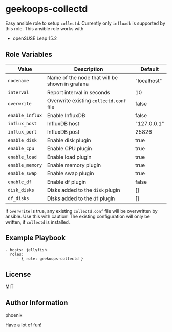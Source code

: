 # geekoops-collectd

Easy ansible role to setup `collectd`. Currently only `influxdb` is supported by this role. This ansible role works with

- openSUSE Leap 15.2


## Role Variables

| Value | Description | Default |
|-------|-------------|---------|
|`nodename`| Name of the node that will be shown in grafana | "localhost" |
|`interval`| Report interval in seconds | 10 |
|`overwrite`| Overwrite existing `collectd.conf` file | false |
|`enable_influx`| Enable InfluxDB | false |
|`influx_host`| InfluxDB host | "127.0.0.1" |
|`influx_port`| InfluxDB post | 25826 |
|`enable_disk`| Enable disk plugin | true |
|`enable_cpu`| Enable CPU plugin | true |
|`enable_load`| Enable load plugin | true |
|`enable_memory`| Enable memory plugin | true |
|`enable_swap`| Enable swap plugin | true |
|`enable_df`| Enable df plugin | false |
|`disk_disks`| Disks added to the `disk` plugin | [] |
|`df_disks`| Disks added to the `df` plugin | [] |

If `overwrite` is true, any existing `collectd.conf` file will be overwritten by ansible. Use this with caution! The existing configuration will only be written, if `collectd` is installed.

## Example Playbook

    - hosts: jellyfish
      roles:
         - { role: geekoops-collectd }

## License

MIT

## Author Information

phoenix

Have a lot of fun!
